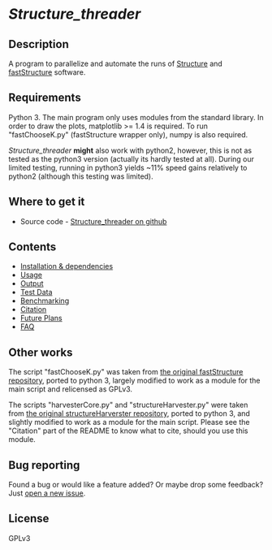 # *Structure_threader*

## Description
A program to parallelize and automate the runs of [Structure](http://pritchardlab.stanford.edu/structure.html) and [fastStructure](https://rajanil.github.io/fastStructure/) software.


## Requirements
Python 3. The main program only uses modules from the standard library.
In order to draw the plots, matplotlib >= 1.4 is required.
To run "fastChooseK.py" (fastStructure wrapper only), numpy is also required.

*Structure_threader* **might** also work with python2, however, this is not as tested as the python3 version (actually its hardly tested at all). During our limited testing, running in python3 yields ~11% speed gains relatively to python2 (although this testing was limited).


## Where to get it
* Source code - [Structure_threader on github](https://github.com/StuntsPT/Structure_threader)


## Contents
* [Installation & dependencies](install.md)
* [Usage](usage.md)
* [Output](output.md)
* [Test Data](test_data.md)
* [Benchmarking](benckmark.md)
* [Citation](citation.md)
* [Future Plans](future.md)
* [FAQ](faq.md)


## Other works
The script "fastChooseK.py" was taken from [the original fastStructure repository](https://github.com/rajanil/fastStructure), ported to python 3, largely modified to work as a module for the main script and relicensed as GPLv3.

The scripts "harvesterCore.py" and "structureHarvester.py" were taken from [the original structureHarverster repository](https://github.com/dentearl/structureHarvester), ported to python 3, and slightly modified to work as a module for the main script. Please see the "Citation" part of the README to know what to cite, should you use this module.


## Bug reporting
Found a bug or would like a feature added? Or maybe drop some feedback?
Just [open a new issue](https://github.com/StuntsPT/Structure_threader/issues/new).


## License
GPLv3
